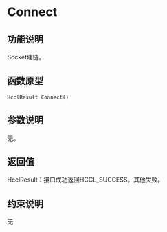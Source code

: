 # Connect<a name="ZH-CN_TOPIC_0000002031186513"></a>

## 功能说明<a name="zh-cn_topic_0000001956618413_section2095mcpsimp"></a>

Socket建链。

## 函数原型<a name="zh-cn_topic_0000001956618413_section2092mcpsimp"></a>

```
HcclResult Connect()
```

## 参数说明<a name="zh-cn_topic_0000001956618413_section2098mcpsimp"></a>

无。

## 返回值<a name="zh-cn_topic_0000001956618413_section2101mcpsimp"></a>

HcclResult：接口成功返回HCCL\_SUCCESS。其他失败。

## 约束说明<a name="zh-cn_topic_0000001956618413_section2104mcpsimp"></a>

无

